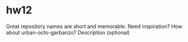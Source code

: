 # hw12
Great repository names are short and memorable. Need inspiration? How about urban-octo-garbanzo?  Description (optional)
